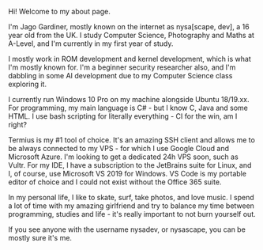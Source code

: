 Hi! Welcome to my about page.

I'm Jago Gardiner, mostly known on the internet as nysa[scape, dev], a 16 year
old from the UK. I study Computer Science, Photography and Maths at A-Level,
and I'm currently in my first year of study.

I mostly work in ROM development and kernel development, which is what I'm
mostly known for. I'm a beginner security researcher also, and I'm dabbling
in some AI development due to my Computer Science class exploring it.

I currently run Windows 10 Pro on my machine alongside Ubuntu 18/19.xx. For
programming, my main language is C# - but I know C, Java and some HTML. I use
bash scripting for literally everything - CI for the win, am I right?

Termius is my #1 tool of choice. It's an amazing SSH client and allows me to
be always connected to my VPS - for which I use Google Cloud and Microsoft
Azure. I'm looking to get a dedicated 24h VPS soon, such as Vultr. For my
IDE, I have a subscription to the JetBrains suite for Linux, and I, of
course, use Microsoft VS 2019 for Windows. VS Code is my portable editor of
choice and I could not exist without the Office 365 suite.

In my personal life, I like to skate, surf, take photos, and love music.
I spend a lot of time with my amazing girlfriend and try to balance my time
between programming, studies and life - it's really important to not burn
yourself out.

If you see anyone with the username nysadev, or nysascape, you can be mostly
sure it's me.
